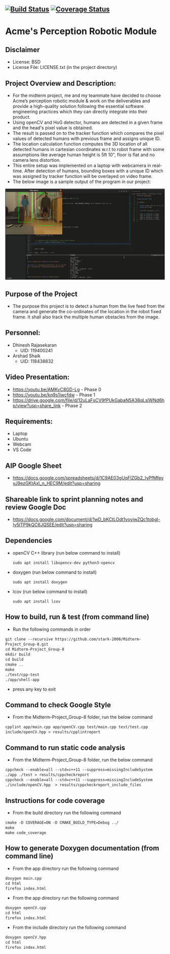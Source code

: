 [![Build Status](https://github.com/stark-2000/Midterm-Project_Group-8/actions/workflows/build_and_coveralls.yml/badge.svg)](https://github.com/stark-2000/Midterm-Project_Group-8/actions/workflows/build_and_coveralls.yml)
[![Coverage Status](https://coveralls.io/repos/github/stark-2000/Midterm-Project_Group-8/badge.svg?branch=main)](https://coveralls.io/github/stark-2000/Midterm-Project_Group-8?branch=main)
---
# Acme's Perception Robotic Module

## Disclaimer
 - License: BSD 
 - License File: LICENSE.txt (in the project directory)
   
## Project Overview and Description:
 - For the midterm project, me and my teammate have decided to choose Acme’s perception robotic module & work on the deliverables and provide a high-quality solution following the essential software engineering practices which they can directly integrate into their product.
 - Using openCV and HoG detector, humans are detected in a given frame and the head's pixel value is obtained. 
 - The result is passed on to the tracker function which compares the pixel values of detected humans with previous frame and assigns unique ID.
 - The location calculation function computes the 3D location of all detected humans in cartesian coordinates w.r.t to robot frame with some assumptions like average human height is 5ft 10", floor is flat and no camera lens distortion. 
 - This entire setup was implemented on a laptop with webcamera in real-time. After detection of humans, bounding boxes with a unique ID which was assigned by tracker function will be overlayed on video frame.
 - The below image is a sample output of the program in our project:

 ![My Image](./readme_image/output.jpg)


## Purpose of the Project
 - The purpose this project is to detect a human from the live feed from the camera and generate the co-ordinates of the location in the robot fixed frame. It shall also track the multiple human obstacles from the image.
 
## Personnel:
 - Dhinesh Rajasekaran 
    - UID: 119400241
 - Arshad Shaik
    - UID: 118438832
 
## Video Presentation:
 - https://youtu.be/AMKvC8GD-Lg - Phase 0
 - https://youtu.be/kq9s1iwcfdw - Phase 1
 - https://drive.google.com/file/d/12uLaFsCV9fPUkGabaN5A38qLslWNd6hp/view?usp=share_link - Phase 2

## Requirements: 
 - Laptop
 - Ubuntu
 - Webcam
 - VS Code
 
## AIP Google Sheet
 - https://docs.google.com/spreadsheets/d/1C9AE03gUqFlZGb2_IyPfMfevvJ9ezGKtAxI_n_HEC9M/edit?usp=sharing

## Shareable link to sprint planning notes and review Google Doc
 - https://docs.google.com/document/d/1wD_bKCtLOdt1voyiwZQc1tobgl-Iy5lTP9kQC6JQSEE/edit?usp=sharing
 
## Dependencies
 - openCV C++ library (run below command to install)
   ```
   sudo apt install libopencv-dev python3-opencv
   ```
 - doxygen (run below command to install)
   ```
   sudo apt install doxygen
   ```
 - lcov (run below command to install)
   ```
   sudo apt install lcov
   ```
   
## How to build, run & test (from command line)
 - Run the following commands in order
```
git clone --recursive https://github.com/stark-2000/Midterm-Project_Group-8.git
cd Midterm-Project_Group-8
mkdir build
cd build
cmake ..
make
./test/cpp-test
./app/shell-app
```
 - press any key to exit

## Command to check Google Style
- From the Midterm-Project_Group-8 folder, run the below command
```
cpplint app/main.cpp app/openCV.cpp test/main.cpp test/test.cpp include/openCV.hpp > results/cpplintreport
```
## Command to run static code analysis
- From the Midterm-Project_Group-8 folder, run the below command
```
cppcheck --enable=all --std=c++11 --suppress=missingIncludeSystem  ./app ./test > results/cppcheckreport
cppcheck --enable=all --std=c++11 --suppress=missingIncludeSystem  ./include/openCV.hpp  > results/cppcheckreport_include_files
```
## Instructions for code coverage
- From the build directory run the following command
```
cmake -D COVERAGE=ON -D CMAKE_BUILD_TYPE=Debug ../
make
make code_coverage
```
## How to generate Doxygen documentation (from command line)
- From the app directory run the following command
```
doxygen main.cpp
cd html
firefox index.html
```
- From the app directory run the following command
```
doxygen openCV.cpp
cd html
firefox index.html
```
- From the include directory run the following command
```
doxygen openCV.hpp
cd html
firefox index.html
```
